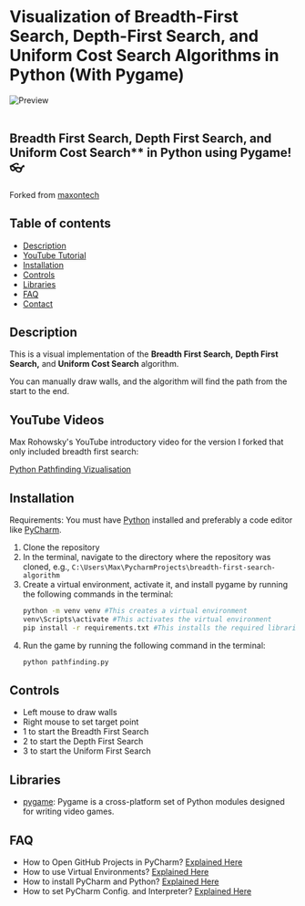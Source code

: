 # Visualization of Breadth-First Search, Depth-First Search, and Uniform Cost Search Algorithms in Python (With Pygame)

![Preview](/preview.png)
<br>
<br>

##  **Breadth First Search,** **Depth First Search,** **and** Uniform Cost Search** in **Python** using **Pygame**! 👓

Forked from [maxontech](https://github.com/MaxRohowsky)

## Table of contents

- [Description](#description)
- [YouTube Tutorial](#youtube-tutorial)
- [Installation](#installation)
- [Controls](#controls)
- [Libraries](#libraries)
- [FAQ](#faq)
- [Contact](#contact)

## Description

This is a visual implementation of the **Breadth First Search,** **Depth First Search,** and **Uniform Cost Search** algorithm.

You can manually draw walls, and the algorithm will find the path from the start to the end.

## YouTube Videos

Max Rohowsky's YouTube introductory video for the version I forked that only included breadth first search:

[Python Pathfinding Vizualisation](https://www.youtube.com/watch?v=QNpUN8gBeLY)

## Installation
Requirements: You must have [Python](https://www.python.org/downloads/) installed and preferably a code editor like [PyCharm](https://www.jetbrains.com/pycharm/download/).

1. Clone the repository 
2. In the terminal, navigate to the directory where the repository was cloned, e.g., `C:\Users\Max\PycharmProjects\breadth-first-search-algorithm`
3. Create a virtual environment, activate it, and install pygame by running the following commands in the terminal:
    ```bash
    python -m venv venv #This creates a virtual environment
    venv\Scripts\activate #This activates the virtual environment
    pip install -r requirements.txt #This installs the required libraries
    ```
4. Run the game by running the following command in the terminal:
    ```bash
    python pathfinding.py
    ```

## Controls
- Left mouse to draw walls
- Right mouse to set target point
- 1 to start the Breadth First Search
- 2 to start the Depth First Search
- 3 to start the Uniform First Search

## Libraries

- [pygame](https://www.pygame.org/news): Pygame is a cross-platform set of Python modules designed for writing video games.

## FAQ
- How to Open GitHub Projects in PyCharm? [Explained Here](https://youtu.be/cAnWazo5pFU)
- How to use Virtual Environments? [Explained Here](https://youtu.be/2P30W3TN4nI)
- How to install PyCharm and Python? [Explained Here](https://youtu.be/XsL8JDkH-ec)
- How to set PyCharm Config. and Interpreter? [Explained Here](https://youtu.be/OajNS-WHiUI)

